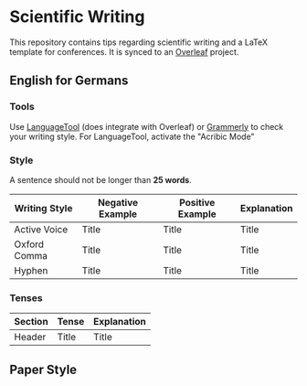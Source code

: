 # Scientific Writing

This repository contains tips regarding scientific writing and a LaTeX template for conferences. It is synced to an [Overleaf](https://www.overleaf.com) project.

## English for Germans

### Tools
Use [LanguageTool](https://languagetool.org/de) (does integrate with Overleaf) or [Grammerly](https://www.grammarly.com/) to check your writing style. For LanguageTool, activate the "Acribic Mode"

### Style

A sentence should not be longer than **25 words**.

| Writing Style      | Negative Example | Positive Example | Explanation
| ----------- | ----------- | ----------- | ----------- | 
| Active Voice      | Title       | Title       | Title       |
| Oxford Comma      | Title       | Title       | Title       |
| Hyphen      | Title       | Title       | Title       |


### Tenses

| Section      | Tense | Explanation
| ----------- | ----------- | ----------- | 
| Header      | Title       | Title       |

## Paper Style

